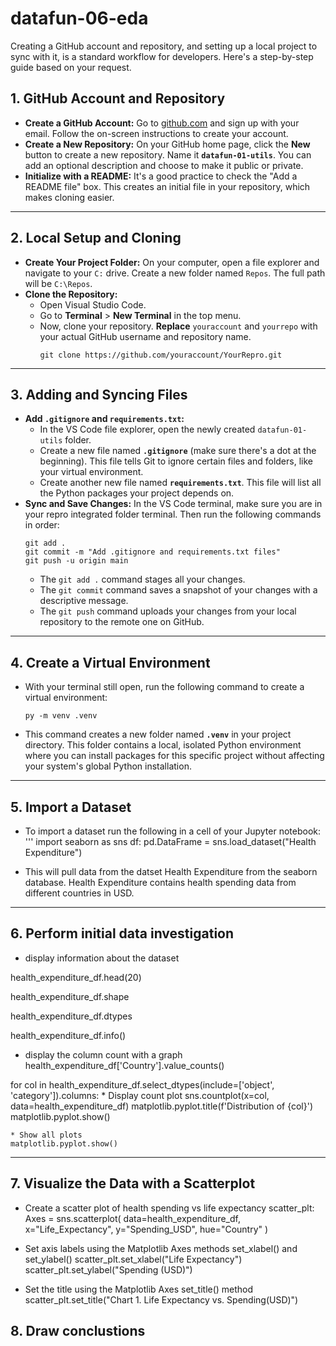# datafun-06-eda

Creating a GitHub account and repository, and setting up a local project to sync with it, is a standard workflow for developers. Here's a step-by-step guide based on your request.

## 1\. GitHub Account and Repository

  * **Create a GitHub Account:** Go to [github.com](https://github.com) and sign up with your email. Follow the on-screen instructions to create your account.
  * **Create a New Repository:** On your GitHub home page, click the **New** button to create a new repository. Name it **`datafun-01-utils`**. You can add an optional description and choose to make it public or private.
  * **Initialize with a README:** It's a good practice to check the "Add a README file" box. This creates an initial file in your repository, which makes cloning easier.

-----

## 2\. Local Setup and Cloning

  * **Create Your Project Folder:** On your computer, open a file explorer and navigate to your `C:` drive. Create a new folder named `Repos`. The full path will be `C:\Repos`.
  * **Clone the Repository:**
      * Open Visual Studio Code.
      * Go to **Terminal** \> **New Terminal** in the top menu.
      * Now, clone your repository. **Replace** `youraccount` and `yourrepo` with your actual GitHub username and repository name.
        ```
        git clone https://github.com/youraccount/YourRepro.git
        ```

-----

## 3\. Adding and Syncing Files

  * **Add `.gitignore` and `requirements.txt`:**
      * In the VS Code file explorer, open the newly created `datafun-01-utils` folder.
      * Create a new file named **`.gitignore`** (make sure there's a dot at the beginning). This file tells Git to ignore certain files and folders, like your virtual environment.
      * Create another new file named **`requirements.txt`**. This file will list all the Python packages your project depends on.
  * **Sync and Save Changes:** In the VS Code terminal, make sure you are in your repro integrated folder terminal. Then run the following commands in order:
    ```
    git add .
    git commit -m "Add .gitignore and requirements.txt files"
    git push -u origin main
    ```
      * The `git add .` command stages all your changes.
      * The `git commit` command saves a snapshot of your changes with a descriptive message.
      * The `git push` command uploads your changes from your local repository to the remote one on GitHub.

-----

## 4\. Create a Virtual Environment

  * With your terminal still open, run the following command to create a virtual environment:
    ```
    py -m venv .venv
    ```
  * This command creates a new folder named **`.venv`** in your project directory. This folder contains a local, isolated Python environment where you can install packages for this specific project without affecting your system's global Python installation.

-----
## 5\. Import a Dataset

  * To import a dataset run the following in a cell of your Jupyter notebook:
    '''
    import seaborn as sns
    df: pd.DataFrame = sns.load_dataset("Health Expenditure")
    
  * This will pull data from the datset Health Expenditure from the seaborn database. Health Expenditure contains health spending data from different countries in USD.
    
-----
## 6\. Perform initial data investigation
  * display information about the dataset

   health_expenditure_df.head(20)

   health_expenditure_df.shape

   health_expenditure_df.dtypes

   health_expenditure_df.info()
  * display the column count with a graph
  health_expenditure_df['Country'].value_counts()

   for col in health_expenditure_df.select_dtypes(include=['object', 'category']).columns:
    * Display count plot
    sns.countplot(x=col, data=health_expenditure_df)
    matplotlib.pyplot.title(f'Distribution of {col}')
    matplotlib.pyplot.show()

    * Show all plots
    matplotlib.pyplot.show() 
---
## 7\. Visualize the Data with a Scatterplot
  * Create a scatter plot of health spending vs life expectancy
scatter_plt: Axes = sns.scatterplot(
    data=health_expenditure_df, x="Life_Expectancy", y="Spending_USD", hue="Country"
)

  * Set axis labels using the Matplotlib Axes methods set_xlabel() and set_ylabel()
scatter_plt.set_xlabel("Life Expectancy")
scatter_plt.set_ylabel("Spending (USD)")

  * Set the title using the Matplotlib Axes set_title() method
scatter_plt.set_title("Chart 1. Life Expectancy vs. Spending(USD)")

## 8\. Draw conclustions